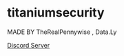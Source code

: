 # titaniumsecurity


MADE BY TheRealPennywise , Data.Ly

[Discord Server](https://discord.gg/3Nbt6MkxFu)

